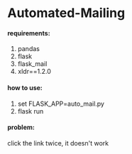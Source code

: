 # Automated-Mailing

#### requirements:
  1. pandas
  2. flask
  3. flask_mail
  4. xldr==1.2.0

#### how to use: 
  1. set FLASK_APP=auto_mail.py
  2. flask run

#### problem: 
  click the link twice, it doesn't work
